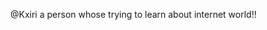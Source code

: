 @Kxiri
a person whose trying to learn about internet world!!


<!---
Kxiri/Kxiri is a ✨ special ✨ repository because its `about me (this file) appears on your GitHub profile.
You can click the Preview link to take a look at your changes.
--->
